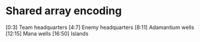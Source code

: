 # Shared array encoding

[0:3]   Team headquarters
[4:7]   Enemy headquarters
[8:11]  Adamantium wells
[12:15] Mana wells
[16:50] Islands
